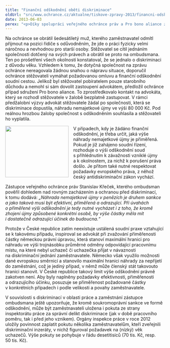 ```yaml
---
title: "Finanční odškodnění oběti diskriminace"
oldUrl: "src/www.ochrance.cz/aktualne/tiskove-zpravy-2013/financni-odskodneni-obeti-diskriminace"
date: 2013-06-03
perex: "<p>Díky spolupráci veřejného ochránce práv a Pro bono aliance získal stěžovatel 80 000 Kč jako odškodnění za diskriminaci v přístupu k zaměstnání z důvodu věku.</p>"
---
```


<!-- imported from the old website -->

<p>Na ochránce se obrátil šedesátiletý muž, kterého zaměstnavatel odmítl přijmout na pozici řidiče s odůvodněním, že jde o práci fyzicky velmi náročnou a nevhodnou pro starší osoby. Stěžovatel se cítil jednáním společnosti dotčený na svých právech a obrátil se proto na ombudsmana. Ten po prošetření všech okolností konstatoval, že se jednalo o diskriminaci z důvodu věku. Vzhledem k tomu, že dotyčná společnost na zprávu ochránce nereagovala žádnou snahou o nápravu situace, doporučil ochránce stěžovateli vymáhat požadovanou omluvu a finanční odškodnění soudní cestou. Jelikož byl stěžovatel pobíratelem pouze starobního důchodu a nemohl si sám dovolit zastoupení advokátem, předložil ochránce případ sdružení Pro bono aliance. To zprostředkovalo kontakt na advokáta, který se rozhodl stěžovatele v žalobě bezplatně zastupovat. V rámci předžalobní výzvy advokát stěžovatele žádal po společnosti, která se diskriminace dopustila, náhradu nemajetkové újmy ve výši 80 000 Kč. Pod reálnou hrozbou žaloby společnost s odškodněním souhlasila a stěžovateli ho vyplatila.</p><p><img src="https://www.ochrance.cz/fileadmin/user_upload/img/Ikony/089081b.jpg" style="PADDING-RIGHT: 15px; FLOAT: left" height="163" width="200" alt="" />V případech, kdy je žádáno finanční odškodnění, je třeba určit, jaká výše náhrady nemajetkové újmy je přiměřená. Pokud je již zahájeno soudní řízení, rozhoduje o výši odškodnění soud s přihlédnutím k závažnosti vzniklé újmy a k okolnostem, za nichž k porušení práva došlo. Je přitom také nutné respektovat požadavky evropského práva, z něhož český antidiskriminační zákon vychází.</p><p>Zástupce veřejného ochránce práv Stanislav Křeček, kterého ombudsman pověřil dohledem nad rovným zacházením a ochranou před diskriminací, k tomu dodává: <em>„Náhrada nemajetkové újmy v penězích je druhem sankce a jako taková musí být efektivní, přiměřená a odrazující. Při úvahách o přiměřené výši odškodnění je tedy nutné vycházet i z toho, že kromě zhojení újmy způsobené konkrétní osobě, by výše částky měla mít i dostatečně odrazující účinek do budoucna.“</em></p><p>Protože v České republice zatím neexistuje ustálená soudní praxe vztahující se k takovému případu, inspiroval se advokát při zvažování přiměřenosti částky německou právní úpravou, která stanoví maximální hranici pro náhradu ve výši trojnásobku průměrné odměny odpovídající pracovnímu místu, na které nebyl uchazeč či uchazečka přijat v návaznosti na diskriminační jednání zaměstnavatele. Německo však využilo možnosti dané evropskou směrnicí a stanovilo maximální hranici náhrady za nepřijetí do zaměstnání, což je jediný případ, v němž může členský stát takovouto hranici stanovit. V České republice takový limit výše odškodnění právně zakotven není. Aby byly naplněny požadavky efektivnosti, přiměřenosti a odrazujícího účinku, posuzuje se přiměřenost požadované částky v konkrétních případech i podle velikosti a povahy zaměstnavatele. </p><p>V souvislosti s diskriminací v oblasti práce a zaměstnání zástupce ombudsmana ještě upozorňuje, že kromě soukromoprávní sankce ve formě odškodnění, může být zaměstnavateli uložena i pokuta ze strany inspektorátu práce za správní delikt diskriminace (jak v době pracovního poměru, tak i před jeho vznikem). Orgány inspekce práce v roce 2012 uložily povinnost zaplatit pokutu několika zaměstnavatelům, kteří zveřejnili diskriminační inzeráty, v nichž figuroval požadavek na (nízký) věk uchazečů. Výše pokuty se pohybuje v řádu desetitisíců (70 tis. Kč, resp. 50 tis. Kč).</p>

